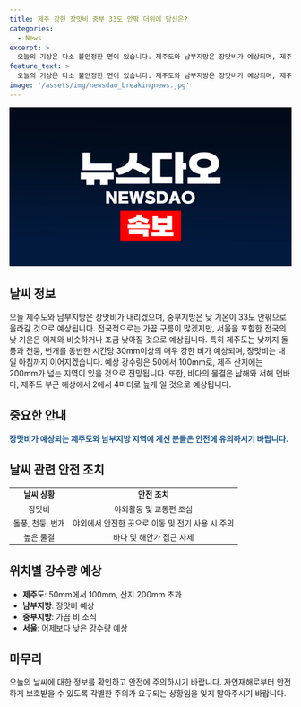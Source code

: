 ```yaml
---
title: 제주 강한 장맛비 중부 33도 안팎 더위에 당신은?
categories:
  - News
excerpt: >
  오늘의 기상은 다소 불안정한 면이 있습니다. 제주도와 남부지방은 장맛비가 예상되며, 제주도에는 매우 강한 비와 돌풍, 천둥, 번개가 예상됩니다. 남부지방의 기온은 낮아지겠지만, 중부지방은 33도 안팎으로 오를 전망입니다. 전국적으로 가끔 구름이 많겠으나, 제주도와 남부지방은 흐린 가운데 비가 내릴 것으로 보입니다. 특히 제주도는 내일 아침까지 장맛비가 이어지며, 높은 강우량이 예상됩니다. 함께 제보 가능한 연락처와 KBS뉴스를 구독할 수 있는 방법이 안내되었습니다.
feature_text: >
  오늘의 기상은 다소 불안정한 면이 있습니다. 제주도와 남부지방은 장맛비가 예상되며, 제주도에는 매우 강한 비와 돌풍, 천둥, 번개가 예상됩니다. 남부지방의 기온은 낮아지겠지만, 중부지방은 33도 안팎으로 오를 전망입니다. 전국적으로 가끔 구름이 많겠으나, 제주도와 남부지방은 흐린 가운데 비가 내릴 것으로 보입니다. 특히 제주도는 내일 아침까지 장맛비가 이어지며, 높은 강우량이 예상됩니다. 함께 제보 가능한 연락처와 KBS뉴스를 구독할 수 있는 방법이 안내되었습니다.
image: '/assets/img/newsdao_breakingnews.jpg'
---
```


<p><img src="/assets/img/newsdao_breakingnews.jpg" alt="koreaapp 속보" /></p>

<h2 data-ke-size="size26">날씨 정보</h2>

<p data-ke-size="size16">오늘 제주도와 남부지방은 장맛비가 내리겠으며, 중부지방은 낮 기온이 33도 안팎으로 올라갈 것으로 예상됩니다. 전국적으로는 가끔 구름이 많겠지만, 서울을 포함한 전국의 낮 기온은 어제와 비슷하거나 조금 낮아질 것으로 예상됩니다. 특히 제주도는 낮까지 돌풍과 천둥, 번개를 동반한 시간당 30mm이상의 매우 강한 비가 예상되며, 장맛비는 내일 아침까지 이어지겠습니다. 예상 강수량은 50에서 100mm로, 제주 산지에는 200mm가 넘는 지역이 있을 것으로 전망됩니다. 또한, 바다의 물결은 남해와 서해 먼바다, 제주도 부근 해상에서 2에서 4미터로 높게 일 것으로 예상됩니다.</p>

<h2 data-ke-size="size26">중요한 안내</h2>

<p data-ke-size="size16"><b><span style="color: #1a5490;">장맛비가 예상되는 제주도와 남부지방 지역에 계신 분들은 안전에 유의하시기 바랍니다.</span></b></p>

<h2 data-ke-size="size26">날씨 관련 안전 조치</h2>

<table>
<tbody>
<tr>
<td style="text-align: center; height: 17px;"><b>날씨 상황</b></td>
<td style="text-align: center; height: 17px;"><b>안전 조치</b></td>
</tr>
<tr>
<td style="text-align: center; height: 17px;">장맛비</td>
<td style="text-align: center; height: 17px;">야외활동 및 교통편 조심</td>
</tr>
<tr>
<td style="text-align: center; height: 17px;">돌풍, 천둥, 번개</td>
<td style="text-align: center; height: 17px;">야외에서 안전한 곳으로 이동 및 전기 사용 시 주의</td>
</tr>
<tr>
<td style="text-align: center; height: 17px;">높은 물결</td>
<td style="text-align: center; height: 17px;">바다 및 해안가 접근 자제</td>
</tr>
</tbody>
</table>

<h2 data-ke-size="size26">위치별 강수량 예상</h2>

<ul>
<li><b>제주도</b>: 50mm에서 100mm, 산지 200mm 초과</li>
<li><b>남부지방</b>: 장맛비 예상</li>
<li><b>중부지방</b>: 가끔 비 소식</li>
<li><b>서울</b>: 어제보다 낮은 강수량 예상</li>
</ul>

<h2 data-ke-size="size26">마무리</h2>

<p data-ke-size="size16">오늘의 날씨에 대한 정보를 확인하고 안전에 주의하시기 바랍니다. 자연재해로부터 안전하게 보호받을 수 있도록 각별한 주의가 요구되는 상황임을 잊지 말아주시기 바랍니다.</p>

<p data-ke-size="size16">&nbsp;</p>

